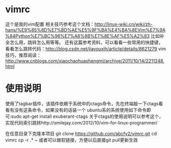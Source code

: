 vimrc
=====

这个是我的vim配置
相关技巧参考这个文档：http://linux-wiki.cn/wiki/zh-hans/%E9%85%8D%E7%BD%AE%E5%9F%BA%E4%BA%8EVim%E7%9A%84Python%E7%BC%96%E7%A8%8B%E7%8E%AF%E5%A2%83
比如补全怎么用，跳转怎么用等等。
还有这篇参考资料，可以看看一些常用的快捷键，看看怎么跳转代码：http://blog.csdn.net/jiayouxjh/article/details/8621279
vim技巧，推荐阅读：http://www.cnblogs.com/xiaochaohuashengmi/archive/2011/10/14/2211248.html

使用说明
=====
使用了tagbar插件，该插件依赖于系统中的ctags命令，先在终端敲一下ctags看看有没有这条命令，如果没有的话装一个
ubuntu系的系统使用如下命令即可:sudo apt-get install exuberant-ctags
关于ctags的使用说明可以参考这个，实现代码索引跳转http://smilejay.com/2012/10/vim-for-linux-programmer/

在任意目录下克隆本项目
git clone https://github.com/abcfy2/vimrc.git
cd vimrc
cp -r .\* ~
或者可以做软链接，方便以后直接git pull更新生效
